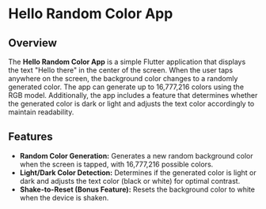 # Hello Random Color App

## Overview
The **Hello Random Color App** is a simple Flutter application that displays the text "Hello there" in the center of the screen. When the user taps anywhere on the screen, the background color changes to a randomly generated color. The app can generate up to 16,777,216 colors using the RGB model. Additionally, the app includes a feature that determines whether the generated color is dark or light and adjusts the text color accordingly to maintain readability.

## Features
- **Random Color Generation:** Generates a new random background color when the screen is tapped, with 16,777,216 possible colors.
- **Light/Dark Color Detection:** Determines if the generated color is light or dark and adjusts the text color (black or white) for optimal contrast.
- **Shake-to-Reset (Bonus Feature):** Resets the background color to white when the device is shaken.


